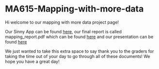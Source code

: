 # MA615-Mapping-with-more-data

Hi welcome to our mapping with more data project page!

Our Sinny App can be found [here](https://zixuan0738.shinyapps.io/mappingApp/), our final report is called mapping_report.pdf which can be found [here](https://github.com/zixuan0738/MA615-Mapping-with-more-data/blob/main/Mapping_report.pdf)
and our presentation can be found [here](https://rpubs.com/zixuan0738/MappingPresentation)




We just wanted to take this extra space to say thank you to the graders for taking the time out of your day to go through all of these documents! We hope you have a great day!
